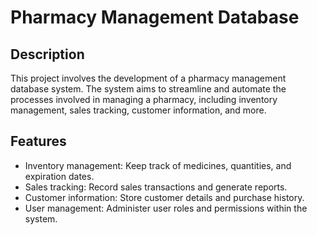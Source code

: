 # Pharmacy Management Database

## Description
This project involves the development of a pharmacy management database system. The system aims to streamline and automate the processes involved in managing a pharmacy, including inventory management, sales tracking, customer information, and more.

## Features
- Inventory management: Keep track of medicines, quantities, and expiration dates.
- Sales tracking: Record sales transactions and generate reports.
- Customer information: Store customer details and purchase history.
- User management: Administer user roles and permissions within the system.
